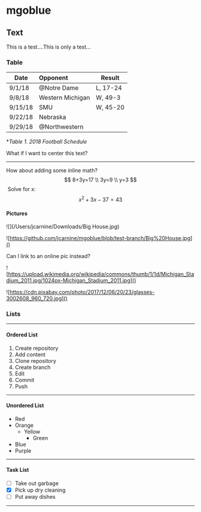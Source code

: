 # mgoblue

## Text
This is a test....This is only a test...
### Table

| Date    | Opponent         | Result   |
| ------- | :--------------- | -------- |
| 9/1/18  | @Notre Dame      | L, 17-24 |
| 9/8/18  | Western Michigan | W, 49-3  |
| 9/15/18 | SMU              | W, 45-20 |
| 9/22/18 | Nebraska         |          |
| 9/29/18 | @Northwestern    |          |

**Table 1.  2018 Football Schedule*

What if I want to center this text?

------

How about adding some inline math?
$$
8+3y=17 \\
3y=9 \\
y=3
$$
​	Solve for x:
$$
x^2+3x-37=43
$$


#### Pictures

![](/Users/jcarnine/Downloads/Big House.jpg)

![https://github.com/jcarnine/mgoblue/blob/test-branch/Big%20House.jpg]()

Can I link to an online pic instead?

![https://upload.wikimedia.org/wikipedia/commons/thumb/1/1d/Michigan_Stadium_2011.jpg/1024px-Michigan_Stadium_2011.jpg]()

![https://cdn.pixabay.com/photo/2017/12/06/20/23/glasses-3002608_960_720.jpg]()

### Lists

------

#### Ordered List

1. Create repository
2. Add content
3. Clone repository
4. Create branch
5. Edit
6. Commit
7. Push

------

#### Unordered List

- Red
- Orange
  - Yellow
    - Green
- Blue
- Purple

------

#### Task List

- [ ] Take out garbage
- [x] Pick up dry cleaning
- [ ] Put away dishes

------

